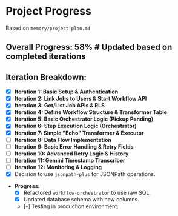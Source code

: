 # Project Progress

Based on `memory/project-plan.md`

## Overall Progress: 58% # Updated based on completed iterations

## Iteration Breakdown:

*   [X] **Iteration 1: Basic Setup & Authentication**
*   [X] **Iteration 2: Link Jobs to Users & Start Workflow API**
*   [X] **Iteration 3: Get/List Job APIs & RLS**
*   [X] **Iteration 4: Define Workflow Structure & Transformer Table**
*   [X] **Iteration 5: Basic Orchestrator Logic (Pickup Pending)**
*   [X] **Iteration 6: Step Execution Logic (Orchestrator)**
*   [X] **Iteration 7: Simple "Echo" Transformer & Executor**
*   [ ] **Iteration 8: Data Flow Implementation**
*   [ ] **Iteration 9: Basic Error Handling & Retry Fields**
*   [ ] **Iteration 10: Advanced Retry Logic & History**
*   [ ] **Iteration 11: Gemini Timestamp Transcriber**
*   [ ] **Iteration 12: Monitoring & Logging**
*   [X] Decision to use `jsonpath-plus` for JSONPath operations.

- **Progress:**
  - [X] Refactored `workflow-orchestrator` to use raw SQL.
  - [X] Updated database schema with new columns.
  - [-] Testing in production environment. 